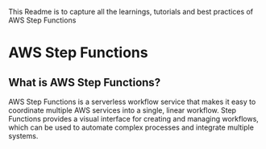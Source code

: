 This Readme is to capture all the learnings, tutorials and best practices of AWS Step Functions

# AWS Step Functions

## What is AWS Step Functions?

AWS Step Functions is a serverless workflow service that makes it easy to coordinate multiple AWS services into a single, linear workflow. Step Functions provides a visual interface for creating and managing workflows, which can be used to automate complex processes and integrate multiple systems.